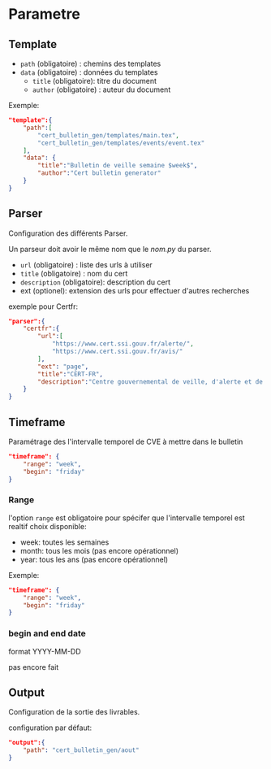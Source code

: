 # Parametre

## Template

- `path` (obligatoire) :  chemins des templates
- `data` (obligatoire) : données du templates
    - `title` (obligatoire):  titre du document
    - `author` (obligatoire) : auteur du document

Exemple:
```json
"template":{
    "path":[ 
        "cert_bulletin_gen/templates/main.tex",
        "cert_bulletin_gen/templates/events/event.tex"
    ],
    "data": {
        "title":"Bulletin de veille semaine $week$",
        "author":"Cert bulletin generator"
    }
}
```

## Parser

Configuration des différents Parser.

Un parseur doit avoir le même nom que le *nom.py* du parser.

- `url` (obligatoire) : liste des urls à utiliser
- `title` (obligatoire) : nom du cert
- `description`  (obligatoire): description du cert
- ext (optionel): extension des urls pour effectuer d'autres recherches

exemple pour Certfr:
```json
"parser":{
    "certfr":{
        "url":[
            "https://www.cert.ssi.gouv.fr/alerte/",
            "https://www.cert.ssi.gouv.fr/avis/"
        ],
        "ext": "page",
        "title":"CERT-FR",
        "description":"Centre gouvernemental de veille, d'alerte et de réponse aux attaques informatiques"
    }
}
```

## Timeframe

Paramétrage des l'intervalle temporel de CVE à mettre dans le bulletin
```json
"timeframe": {
    "range": "week",
    "begin": "friday"
}
```
### Range

l'option `range` est obligatoire pour spécifer que l'intervalle temporel est realtif
choix disponible:
- week: toutes les semaines
- month: tous les mois (pas encore opérationnel)
- year: tous les ans (pas encore opérationnel)

Exemple:
```json
"timeframe": {
    "range": "week",
    "begin": "friday"
}
```

### begin and end date

format YYYY-MM-DD

pas encore fait

## Output

Configuration de la sortie des livrables.

configuration par défaut:
```json
"output":{
    "path": "cert_bulletin_gen/aout"
}
```